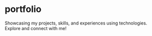 # portfolio
Showcasing my projects, skills, and experiences using technologies. Explore and connect with me!
